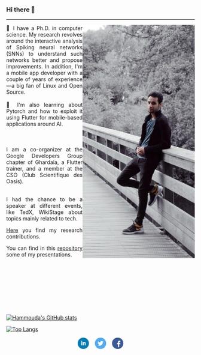### Hi there 👋

---

<img width="300" align='right' src="img/me.jpg">

<div style="width:50%; text-align:justify;">
🔭  I have a Ph.D. in computer science. My research revolves around the interactive analysis of Spiking neural networks (SNNs) to understand such networks better and propose improvements. In addition, I'm a mobile app developer with a couple of years of experience—a big fan of Linux and Open Source.<br><br>
🌱 I'm also learning about Pytorch and how to exploit it using Flutter for mobile-based applications around AI.<br><br>
<br><br>
I am a co-organizer at the Google Developers Group chapter of Ghardaia, a Flutter trainer, and a member at the CSO (Club Scientifique des Oasis).<br><br>

I had the chance to be a speaker at different events, like TedX, WikiStage about topics mainly related to tech. 
  
<a href="https://scholar.google.com/citations?user=DcvhttMAAAAJ&hl=en">Here</a> you find my research contributions.
  
You can find in this <a href="https://github.com/H-Elbez/H-Elbez/tree/main/docs/Presentations">repository</a> some of my presentations.
<br><br>
<br><br>
</div>

<p style="margin:100px;">
  
[![Hammouda's GitHub stats](https://github-readme-stats.vercel.app/api?username=H-Elbez&card_width=400)](https://github.com/anuraghazra/github-readme-stats)

[![Top Langs](https://github-readme-stats.vercel.app/api/top-langs/?username=H-Elbez&layout=compact&card_width=400)](https://github.com/anuraghazra/github-readme-stats)
</p>

<p align='center'>
<a href="https://www.linkedin.com/in/elbez-hammouda/"><img height="30" src="img/linkedin.png"></a>
&nbsp;&nbsp;
<a href="https://twitter.com/elbezhammouda"><img height="30" src="img/twitter.png"></a>
&nbsp;&nbsp;
<a href="https://www.facebook.com/hammouda.Elbez"><img height="30" src="img/facebook.png"></a>
</p>
